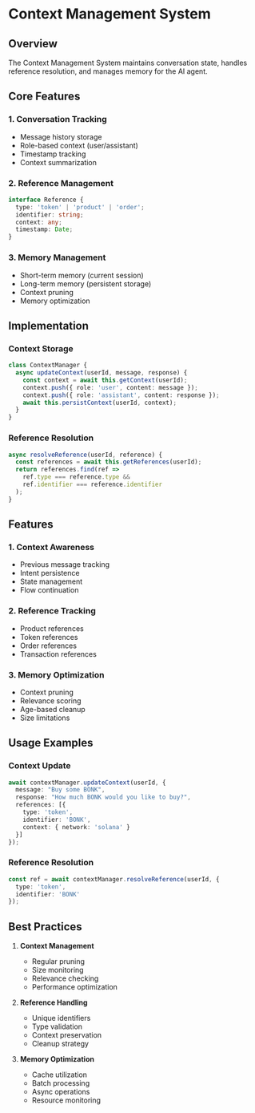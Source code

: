 # Context Management System

## Overview

The Context Management System maintains conversation state, handles reference resolution, and manages memory for the AI agent.

## Core Features

### 1. Conversation Tracking
- Message history storage
- Role-based context (user/assistant)
- Timestamp tracking
- Context summarization

### 2. Reference Management
```typescript
interface Reference {
  type: 'token' | 'product' | 'order';
  identifier: string;
  context: any;
  timestamp: Date;
}
```

### 3. Memory Management
- Short-term memory (current session)
- Long-term memory (persistent storage)
- Context pruning
- Memory optimization

## Implementation

### Context Storage
```typescript
class ContextManager {
  async updateContext(userId, message, response) {
    const context = await this.getContext(userId);
    context.push({ role: 'user', content: message });
    context.push({ role: 'assistant', content: response });
    await this.persistContext(userId, context);
  }
}
```

### Reference Resolution
```typescript
async resolveReference(userId, reference) {
  const references = await this.getReferences(userId);
  return references.find(ref => 
    ref.type === reference.type && 
    ref.identifier === reference.identifier
  );
}
```

## Features

### 1. Context Awareness
- Previous message tracking
- Intent persistence
- State management
- Flow continuation

### 2. Reference Tracking
- Product references
- Token references
- Order references
- Transaction references

### 3. Memory Optimization
- Context pruning
- Relevance scoring
- Age-based cleanup
- Size limitations

## Usage Examples

### Context Update
```typescript
await contextManager.updateContext(userId, {
  message: "Buy some BONK",
  response: "How much BONK would you like to buy?",
  references: [{
    type: 'token',
    identifier: 'BONK',
    context: { network: 'solana' }
  }]
});
```

### Reference Resolution
```typescript
const ref = await contextManager.resolveReference(userId, {
  type: 'token',
  identifier: 'BONK'
});
```

## Best Practices

1. **Context Management**
   - Regular pruning
   - Size monitoring
   - Relevance checking
   - Performance optimization

2. **Reference Handling**
   - Unique identifiers
   - Type validation
   - Context preservation
   - Cleanup strategy

3. **Memory Optimization**
   - Cache utilization
   - Batch processing
   - Async operations
   - Resource monitoring